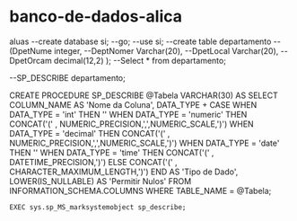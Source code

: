 # banco-de-dados-alica
aluas
--create database si;
--go;
--use si;
--create table departamento
--(DpetNume integer,
--DeptNomer Varchar(20),
--DpetLocal Varchar(20),
--DpetOrcam decimal(12,2) );
--Select * from departamento;

--SP_DESCRIBE departamento;

CREATE PROCEDURE SP_DESCRIBE
	@Tabela VARCHAR(30)
AS
	SELECT COLUMN_NAME AS 'Nome da Coluna', 
		DATA_TYPE + CASE 
				WHEN DATA_TYPE = 'int' THEN ''
				WHEN DATA_TYPE = 'numeric' THEN CONCAT('(' , 			NUMERIC_PRECISION,',',NUMERIC_SCALE,')')
				WHEN DATA_TYPE = 'decimal' THEN CONCAT('(' , NUMERIC_PRECISION,',',NUMERIC_SCALE,')')
				WHEN DATA_TYPE = 'date' THEN ''
				WHEN DATA_TYPE = 'time' THEN CONCAT('(' , DATETIME_PRECISION,')')
			    ELSE CONCAT('(' , CHARACTER_MAXIMUM_LENGTH,')')
			    END AS 'Tipo de Dado', 
			    LOWER(IS_NULLABLE) AS 'Permitir Nulos'
	FROM INFORMATION_SCHEMA.COLUMNS
	WHERE TABLE_NAME = @Tabela;
 
	EXEC sys.sp_MS_marksystemobject sp_describe;
	
